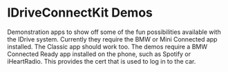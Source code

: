 # IDriveConnectKit Demos

Demonstration apps to show off some of the fun possibilities available with the IDrive system.
Currently they require the BMW or Mini Connected app installed. The Classic app should work too.
The demos require a BMW Connected Ready app installed on the phone, such as Spotify or iHeartRadio.
This provides the cert that is used to log in to the car.